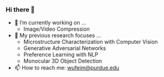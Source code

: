 ### Hi there 👋

- 🔭 I’m currently working on ...
  - Image/Video Compression
- 🤔 My previous research focuses ...
  - Microstructure Characterization with Computer Vision
  - Generative Adversarial Networks
  - Preference Learning with NLP
  - Monocular 3D Object Detection
- 📫 How to reach me: wufeim@purdue.edu

<!--
**wufeim/wufeim** is a ✨ _special_ ✨ repository because its `README.md` (this file) appears on your GitHub profile.

Here are some ideas to get you started:

- 🔭 I’m currently working on ...
- 🌱 I’m currently learning ...
- 👯 I’m looking to collaborate on ...
- 🤔 I’m looking for help with ...
- 💬 Ask me about ...
- 📫 How to reach me: ...
- 😄 Pronouns: ...
- ⚡ Fun fact: ...
-->
